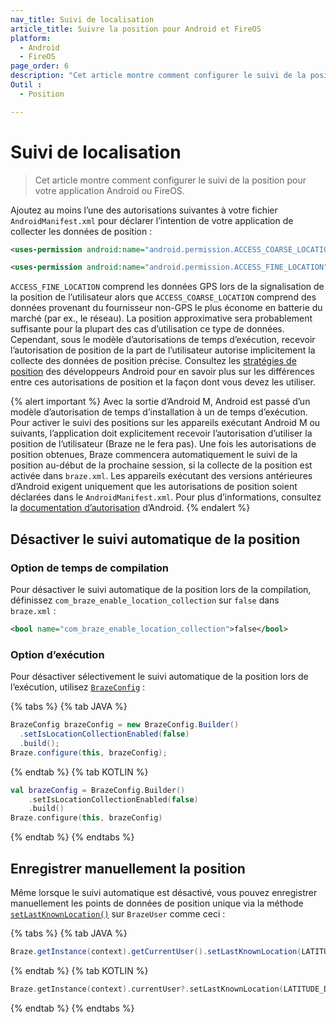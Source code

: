 ```yaml
---
nav_title: Suivi de localisation
article_title: Suivre la position pour Android et FireOS
platform: 
  - Android
  - FireOS
page_order: 6
description: "Cet article montre comment configurer le suivi de la position pour votre application Android ou FireOS."
Outil :
  - Position

---
```


# Suivi de localisation

> Cet article montre comment configurer le suivi de la position pour votre application Android ou FireOS.

Ajoutez au moins l’une des autorisations suivantes à votre fichier `AndroidManifest.xml` pour déclarer l’intention de votre application de collecter les données de position :

```xml
<uses-permission android:name="android.permission.ACCESS_COARSE_LOCATION" />
```
```xml
<uses-permission android:name="android.permission.ACCESS_FINE_LOCATION" />
```

`ACCESS_FINE_LOCATION` comprend les données GPS lors de la signalisation de la position de l’utilisateur alors que `ACCESS_COARSE_LOCATION` comprend des données provenant du fournisseur non-GPS le plus économe en batterie du marché (par ex., le réseau). La position approximative sera probablement suffisante pour la plupart des cas d’utilisation ce type de données. Cependant, sous le modèle d’autorisations de temps d’exécution, recevoir l’autorisation de position de la part de l’utilisateur autorise implicitement la collecte des données de position précise. Consultez les [stratégies de position][1] des développeurs Android pour en savoir plus sur les différences entre ces autorisations de position et la façon dont vous devez les utiliser.

{% alert important %}
Avec la sortie d’Android M, Android est passé d’un modèle d’autorisation de temps d’installation à un de temps d’exécution. Pour activer le suivi des positions sur les appareils exécutant Android M ou suivants, l’application doit explicitement recevoir l’autorisation d’utiliser la position de l’utilisateur (Braze ne le fera pas). Une fois les autorisations de position obtenues, Braze commencera automatiquement le suivi de la position au-début de la prochaine session, si la collecte de la position est activée dans `braze.xml`. Les appareils exécutant des versions antérieures d’Android exigent uniquement que les autorisations de position soient déclarées dans le `AndroidManifest.xml`. Pour plus d’informations, consultez la [documentation d’autorisation](https://developer.android.com/training/permissions/index.html) d’Android.
{% endalert %}

## Désactiver le suivi automatique de la position

### Option de temps de compilation

Pour désactiver le suivi automatique de la position lors de la compilation, définissez `com_braze_enable_location_collection` sur `false` dans `braze.xml` :

```xml
<bool name="com_braze_enable_location_collection">false</bool>
```

### Option d’exécution

Pour désactiver sélectivement le suivi automatique de la position lors de l’exécution, utilisez [`BrazeConfig`][2] :

{% tabs %}
{% tab JAVA %}

```java
BrazeConfig brazeConfig = new BrazeConfig.Builder()
  .setIsLocationCollectionEnabled(false)
  .build();
Braze.configure(this, brazeConfig);
```
 
{% endtab %}
{% tab KOTLIN %}

```kotlin
val brazeConfig = BrazeConfig.Builder()
    .setIsLocationCollectionEnabled(false)
    .build()
Braze.configure(this, brazeConfig)
```

{% endtab %}
{% endtabs %}

## Enregistrer manuellement la position

Même lorsque le suivi automatique est désactivé, vous pouvez enregistrer manuellement les points de données de position unique via la méthode [`setLastKnownLocation()`][4] sur `BrazeUser` comme ceci :

{% tabs %}
{% tab JAVA %}

```java
Braze.getInstance(context).getCurrentUser().setLastKnownLocation(LATITUDE_DOUBLE_VALUE, LONGITUDE_DOUBLE_VALUE, ALTITUDE_DOUBLE_VALUE, ACCURACY_DOUBLE_VALUE);
```

{% endtab %}
{% tab KOTLIN %}

```kotlin
Braze.getInstance(context).currentUser?.setLastKnownLocation(LATITUDE_DOUBLE_VALUE, LONGITUDE_DOUBLE_VALUE, ALTITUDE_DOUBLE_VALUE, ACCURACY_DOUBLE_VALUE)
```

{% endtab %}
{% endtabs %}

[1]: https://stuff.mit.edu/afs/sipb/project/android/docs/guide/topics/location/strategies.html
[2]: {{site.baseurl}}/developer_guide/platform_integration_guides/android/advanced_use_cases/runtime_configuration/#runtime-configuration
[4]: https://braze-inc.github.io/braze-android-sdk/kdoc/braze-android-sdk/com.braze/-braze-user/set-last-known-location.html
